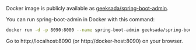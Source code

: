 Docker image is publicly available as [geeksada/spring-boot-admin](https://hub.docker.com/r/geeksada/spring-boot-admin/).

You can run spring-boot-admin in Docker with this command:
```sh
docker run -d -p 8090:8080 --name spring-boot-admin geeksada/spring-boot-admin:1.5.4
```
Go to http://localhost:8090 (or http://docker-host:8090) on your browser.

